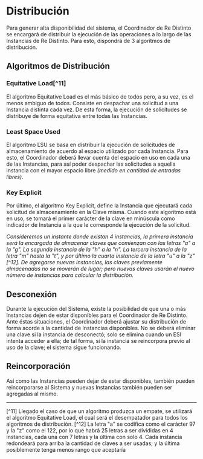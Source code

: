 # Distribución

Para generar alta disponibilidad del sistema, el Coordinador de Re Distinto se encargará de distribuir la ejecución de las operaciones a lo largo de las Instancias de Re Distinto. Para esto, dispondrá de 3 algoritmos de distribución.

## Algoritmos de Distribución

### Equitative Load[^11]

El algoritmo Equitative Load es el más básico de todos pero, a su vez, es el menos ambiguo de todos. Consiste en despachar una solicitud a una Instancia distinta cada vez. De esta forma, la ejecución de solicitudes se distribuye de forma equitativa entre todas las Instancias.

### Least Space Used

El algoritmo LSU se basa en distribuir la ejecución de solicitudes de almacenamiento de acuerdo al espacio utilizado por cada Instancia. Para esto, el Coordinador deberá llevar cuenta del espacio en uso en cada una de las Instancias, para así poder despachar las solicitudes a aquella instancia con el mayor espacio libre _(medido en cantidad de entradas libres)_.

### Key Explicit

Por último, el algoritmo Key Explicit, define la Instancia que ejecutará cada solicitud de almacenamiento en la Clave misma. Cuando este algoritmo está en uso, se tomará el primer carácter de la clave en minúscula como indicador de Instancia a la que le corresponde la ejecución de la solicitud.

_Consideremos un instante donde existan 4 instancias, la primera instancia será la encargada de almacenar claves que comienzan con las letras "a" a la "g". La segunda instancia de la "h" a la "n". La tercera instancia de la letra "m" hasta la "t", y por último la cuarta instancia de la letra "u" a la "z"[^12]. De agregarse nuevas instancias, las claves previamente almacenadas no se moverán de lugar; pero nuevas claves usarán el nuevo número de instancias para calcular la distribución._

## Desconexión

Durante la ejecución del Sistema, existe la posibilidad de que una o más Instancias dejen de estar disponibles para el Coordinador de Re Distinto. Ante éstas situaciones, el Coordinador deberá ajustar su distribución de forma acorde a la cantidad de Instancias disponibles. No se deberá eliminar una clave si la instancia de desconectó; solo se elimina cuando un ESI intenta acceder a ella; de tal forma, si la instancia se reincorpora previo al uso de la clave; el sistema sigue funcionando.

## Reincorporación

Así como las Instancias pueden dejar de estar disponibles, también pueden reincorporarse al Sistema y nuevas Instancias también pueden ser agregadas al mismo.

---
[^11] Llegado el caso de que un algoritmo produzca un empate, se utilizará el algoritmo Equitative Load, el cual será el desempatador para todos los algoritmos de distribución.
[^12] La letra "a" se codifica como el carácter 97 y la "z" como el 122, por lo que habrá 25 letras a ser divididas en 4 instancias, cada una con 7 letras y la última con solo 4. Cada instancia redondeará para arriba la cantidad de claves a ser usadas; y la última posiblemente tenga menos rango que aceptaría
